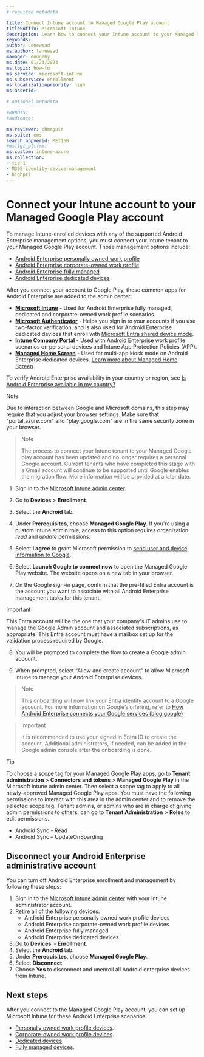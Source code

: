 ```yaml
---
# required metadata

title: Connect Intune account to Managed Google Play account 
titleSuffix: Microsoft Intune
description: Learn how to connect your Intune account to your Managed Google Play account.  
keywords:
author: Lenewsad
ms.author: lanewsad
manager: dougeby
ms.date: 01/23/2024
ms.topic: how-to
ms.service: microsoft-intune
ms.subservice: enrollment
ms.localizationpriority: high
ms.assetid: 

# optional metadata

#ROBOTS:
#audience:

ms.reviewer: chmaguir
ms.suite: ems
search.appverid: MET150
#ms.tgt_pltfrm:
ms.custom: intune-azure
ms.collection:
- tier1
- M365-identity-device-management
- highpri
---
```


# Connect your Intune account to your Managed Google Play account


To manage Intune-enrolled devices with any of the supported Android Enterprise management options, you must connect your Intune tenant to your Managed Google Play account. Those management options include:  

- [Android Enterprise personally owned work profile](android-work-profile-enroll.md)
- [Android Enterprise corporate-owned work profile](android-corporate-owned-work-profile-enroll.md)
- [Android Enterprise fully managed](android-fully-managed-enroll.md)
- [Android Enterprise dedicated devices](android-kiosk-enroll.md)

After you connect your account to Google Play, these common apps for Android Enterprise are added to the admin center:  

- **[Microsoft Intune](https://play.google.com/store/apps/details?id=com.microsoft.intune)** - Used for Android Enterprise fully managed, dedicated and corporate-owned work profile scenarios.
- **[Microsoft Authenticator](https://play.google.com/store/apps/details?id=com.azure.authenticator)** - Helps you sign in to your accounts if you use two-factor verification, and is also used for Android Enterprise dedicated devices that enroll with [Microsoft Entra shared device mode](/azure/active-directory/develop/msal-shared-devices).
- **[Intune Company Portal](https://play.google.com/store/apps/details?id=com.microsoft.windowsintune.companyportal)** - Used with Android Enterprise work profile scenarios on personal devices and Intune App Protection Policies (APP). 
- **[Managed Home Screen](https://play.google.com/store/apps/details?id=com.microsoft.launcher.enterprise)** - Used for multi-app kiosk mode on Android Enterprise dedicated devices. [Learn more about Managed Home Screen](https://techcommunity.microsoft.com/t5/intune-customer-success/how-to-setup-microsoft-managed-home-screen-on-dedicated-devices/ba-p/1388060). 

To verify Android Enterprise availability in your country or region, see [Is Android Enterprise available in my country?](https://support.google.com/work/android/answer/6270910)

> [!NOTE]
> Due to interaction between Google and Microsoft domains, this step may require that you adjust your browser settings.  Make sure that "portal.azure.com" and "play.google.com" are in the same security zone in your browser.


> > [!NOTE]
> The process to connect your Intune tenant to your Managed Google play account has been updated and no longer requires a personal Google account. Current tenants who have completed this stage with a Gmail account will continue to be supported until Google enables the migration flow. More information will be provided at a later date.

1. Sign in to the [Microsoft Intune admin center](https://go.microsoft.com/fwlink/?linkid=2109431).  
2. Go to **Devices** > **Enrollment**.   
3. Select the **Android** tab. 
4. Under **Prerequisites**, choose **Managed Google Play**.  If you're using a custom Intune admin role, access to this option requires organization *read* and *update* permissions.  
5. Select **I agree** to grant Microsoft permission to [send user and device information to Google](../protect/data-intune-sends-to-google.md). 
   
6. Select **Launch Google to connect now** to open the Managed Google Play website. The website opens on a new tab in your browser.  
  
7. On the Google sign-in page, confirm that the pre-filled  Entra account is the account you want to associate with all Android Enterprise management tasks for this tenant.  

> [!Important]
> This Entra account will be the one that your company's IT admins use to manage the Google Admin account and associated subscriptions, as appropriate. This Entra account must have a mailbox set up for the validation process required by Google.

8. You will be prompted to complete the flow to create a Google admin account.

9. When prompted, select “Allow and create account” to allow Microsoft Intune to manage your Android Enterprise devices.

> > [!NOTE]
> This onboarding will now link your Entra identity account to a Google account. For more information on Google’s offering, refer to [How Android Enterprise connects your Google services (blog.google)](https://blog.google/products/android-enterprise/android-enterprise-signup-google-services/)

> > [!Important]
> It is recommended to use your signed in Entra ID to create the account. Additional administrators, if needed, can be added in the Google admin console after the onboarding is done.




> [!TIP]
> To choose a scope tag for your Managed Google Play apps, go to **Tenant administration** > **Connectors and tokens** > **Managed Google Play** in the Microsoft Intune admin center.  Then select a scope tag to apply to all newly-approved Managed Google Play apps. You must have the following permissions to interact with this area in the admin center and to remove the selected scope tag. Tenant admins, or admins who are in charge of giving admin permissions to others, can go to **Tenant Administration** > **Roles** to edit permissions.   
   >  - Android Sync - Read
   >  - Android Sync – UpdateOnBoarding



## Disconnect your Android Enterprise administrative account

You can turn off Android Enterprise enrollment and management by following these steps:

1. Sign in to the [Microsoft Intune admin center](https://go.microsoft.com/fwlink/?linkid=2109431) with your Intune administrator account.  
2. [Retire](../remote-actions/devices-wipe.md#retire) all of the following devices:
    - Android Enterprise personally owned work profile devices
    - Android Enterprise corporate-owned work profile devices
    - Android Enterprise fully managed
    - Android Enterprise dedicated devices  
2. Go to **Devices** > **Enrollment**.   
3. Select the **Android** tab. 
3. Under **Prerequisites**, choose **Managed Google Play**.  
4. Select **Disconnect**.    
4. Choose **Yes** to disconnect and unenroll all Android enterprise devices from Intune.  

## Next steps

After you connect to the Managed Google Play account, you can set up Microsoft Intune for these Android Enterprise scenarios:  
- [Personally owned work profile devices](android-work-profile-enroll.md).
- [Corporate-owned work profile devices](android-corporate-owned-work-profile-enroll.md). 
- [Dedicated devices](android-kiosk-enroll.md).
- [Fully managed devices](android-fully-managed-enroll.md).
